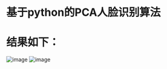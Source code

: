 # 基于python的PCA人脸识别算法
# 结果如下：
![image](https://github.com/Erikfather/PCA-python/blob/master/c3907b5b81421cc2038898081ab49b3.png)
![image](https://github.com/Erikfather/PCA-python/blob/master/5c73c5b03d6b71a747c40a39a53ad59.png)
